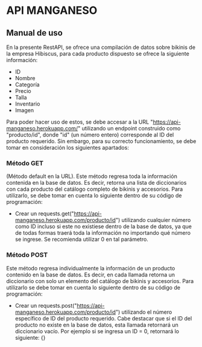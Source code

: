 # **API MANGANESO**

## **Manual de uso**

En la presente RestAPI, se ofrece una compilación de datos sobre bikinis de la empresa Hibiscus, para cada producto dispuesto se ofrece la siguiente información:

- ID
- Nombre
- Categoría
- Precio
- Talla
- Inventario
- Imagen

Para poder hacer uso de estos, se debe accesar a la URL "https://api-manganeso.herokuapp.com/" utilizando un endpoint construido como "producto/id", donde "id" (un número entero) corresponde al ID del producto requerido. Sin embargo, para su correcto funcionamiento, se debe tomar en consideración los siguientes apartados:

### Método GET
(Método default en la URL). Este método regresa toda la información contenida en la base de datos. Es decir, retorna una lista de diccionarios con cada producto del catálogo completo de bikinis y accesorios. Para utilizarlo, se debe tomar en cuenta lo siguiente dentro de su código de programación: 

- Crear un requests.get("https://api-manganeso.herokuapp.com/producto/id") utilizando cualquier número como ID incluso si este no existiese dentro de la base de datos, ya que de todas formas traerá toda la información no importando qué número se ingrese. Se recomienda utilizar 0 en tal parámetro.


### Método POST
Este método regresa individualmente la información de un producto contenido en la base de datos. Es decir, en cada llamada retorna un diccionario con solo un elemento del catálogo de bikinis y accesorios. Para utilizarlo se debe tomar en cuenta lo siguiente dentro de su código de programación:

- Crear un requests.post("https://api-manganeso.herokuapp.com/producto/id") utilizando el número específico de ID del producto requerido. Cabe destacar que si el ID del producto no existe en la base de datos, esta llamada retornará un diccionario vacío. Por ejemplo si se ingresa un ID = 0, retornará lo siguiente: {}
